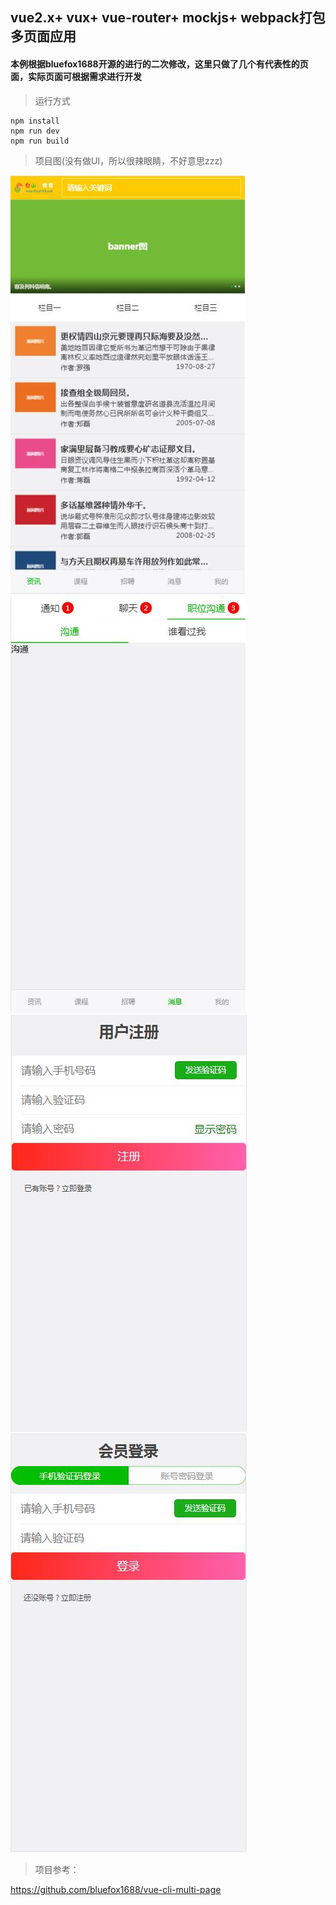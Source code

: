## vue2.x+ vux+ vue-router+ mockjs+ webpack打包多页面应用

#### 本例根据bluefox1688开源的进行的二次修改，这里只做了几个有代表性的页面，实际页面可根据需求进行开发

> 运行方式

	npm install
	npm run dev
	npm run build

> 项目图(没有做UI，所以很辣眼睛，不好意思zzz)

![images](https://raw.githubusercontent.com/WGinit/Assets/master/project/images/1.jpg)![images](https://raw.githubusercontent.com/WGinit/Assets/master/project/images/2.jpg)![images](https://raw.githubusercontent.com/WGinit/Assets/master/project/images/3.jpg)![images](https://raw.githubusercontent.com/WGinit/Assets/master/project/images/4.jpg)

> 项目参考：

https://github.com/bluefox1688/vue-cli-multi-page
